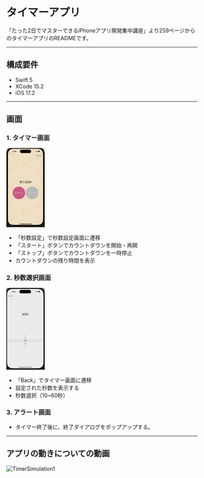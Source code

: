 # タイマーアプリ

「たった2日でマスターできるiPhoneアプリ開発集中講座」より259ページからのタイマーアプリのREADMEです。

---
## 構成要件
* Swift 5
* XCode 15.2
* iOS 17.2

---
## 画面
### 1. タイマー画面
 
<img src="スクリーンショット 2024-04-25 11.08.12.png" width="20%">

* 「秒数設定」で秒数設定画面に遷移
* 「スタート」ボタンでカウントダウンを開始・再開
* 「ストップ」ボタンでカウントダウンを一時停止
* カウントダウンの残り時間を表示

### 2. 秒数選択画面

<img src="スクリーンショット 2024-04-25 11.24.04.png" width="20%">

* 「Back」でタイマー画面に遷移
* 設定された秒数を表示する
* 秒数選択（10~60秒）

### 3. アラート画面

* タイマー終了後に、終了ダイアログをポップアップする。

---
## アプリの動きについての動画

![TimerSimulation1](https://github.com/Natsukotochobi/MyTimer-Swift/assets/105856391/90e5507c-5779-4eda-ae60-ee588cd418a5)
